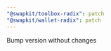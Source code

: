 ```yaml
---
"@swapkit/toolbox-radix": patch
"@swapkit/wallet-radix": patch
---
```


Bump version without changes
